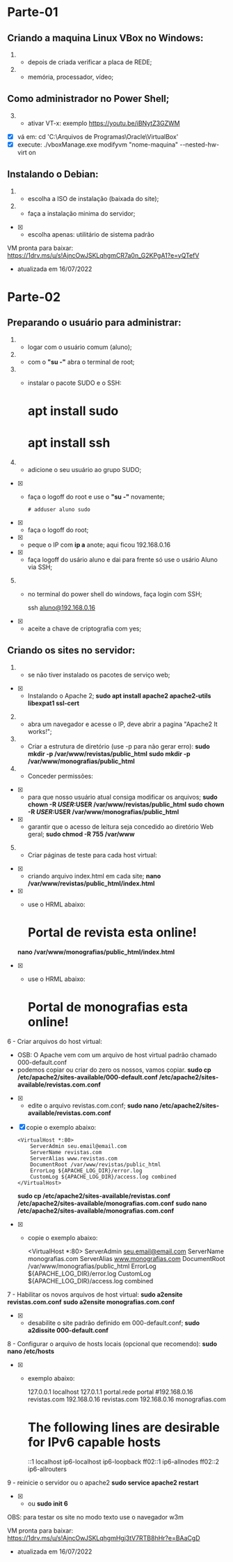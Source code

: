 
# Parte-01


## Criando a maquina Linux VBox no Windows: 
1. - depois de criada verificar a placa de REDE;
2. - memória, processador, vídeo;

## Como administrador no Power Shell;
3. - ativar VT-x: exemplo https://youtu.be/iBNytZ3GZWM
- [x]  vá em: cd 'C:\Arquivos de Programas\Oracle\VirtualBox\'
- [x]  execute: ./vboxManage.exe modifyvm "nome-maquina" --nested-hw-virt on

## Instalando o Debian:
1. - escolha a ISO de instalação (baixada do site);
2. - faça a instalação minima do servidor;
- [x] - escolha apenas: utilitário de sistema padrão

VM pronta para baixar: https://1drv.ms/u/s!AjncOwJSKLqhgmCR7a0n_G2KPgA1?e=yQTefV
- atualizada em 16/07/2022


# Parte-02


## Preparando o usuário para administrar:
1. - logar com o usuário comum (aluno);
2. - com o **"su -"** abra o terminal de root;

3. - instalar o pacote SUDO e o SSH:

        # apt install sudo
        # apt install ssh

4. - adicione o seu usuário ao grupo SUDO;
- [x] - faça o logoff do root e use o **"su -"** novamente;

        # adduser aluno sudo
         
- [x] - faça o logoff do root;
- [x] - peque o IP com **ip a** anote; aqui ficou 192.168.0.16
- [x] - faça logoff do usário aluno e dai para frente só use o usário Aluno via SSH;

5. - no terminal do power shell do windows, faça login com SSH;

       ssh aluno@192.168.0.16
       
- [x] - aceite a chave de criptografia com yes;


## Criando os sites no servidor:
1. - se não tiver instalado os pacotes de serviço web;
- [x] - Instalando o Apache 2;
   **sudo apt install apache2 apache2-utils libexpat1 ssl-cert**

2. - abra um navegador e acesse o IP, deve abrir a pagina "Apache2 It works!";

3. - Criar a estrutura de diretório (use -p para não gerar erro):
   **sudo mkdir -p /var/www/revistas/public_html**
   **sudo mkdir -p /var/www/monografias/public_html**

4. - Conceder permissões:
- [x] - para que nosso usuário atual consiga modificar os arquivos;
   **sudo chown -R $USER:$USER /var/www/revistas/public_html**
   **sudo chown -R $USER:$USER /var/www/monografias/public_html**
- [x] - garantir que o acesso de leitura seja concedido ao diretório Web geral;
   **sudo chmod -R 755 /var/www**

5. - Criar páginas de teste para cada host virtual:
- [x] - criando arquivo index.html em cada site;
   **nano /var/www/revistas/public_html/index.html**
- [x] - use o HRML abaixo:

      <html>
        <head>
          <title>Bem vindo ao portal ded revistas!</title>
        </head>
        <body>
          <h1>Portal de revista esta online!</h1>
        </body>
      </html>
      
   **nano /var/www/monografias/public_html/index.html**
- [x] - use o HRML abaixo:

      <html>
        <head>
          <title>Bem vindo ao portal ded monografias!</title>
        </head>
        <body>
          <h1>Portal de monografias esta online!</h1>
        </body>
      </html>

6 - Criar arquivos do host virtual:
- OSB: O Apache vem com um arquivo de host virtual padrão chamado 000-default.conf
- podemos copiar ou criar do zero os nossos, vamos copiar.
   **sudo cp /etc/apache2/sites-available/000-default.conf /etc/apache2/sites-available/revistas.com.conf**
- [x] - edite o arquivo revistas.com.conf;
  **sudo nano /etc/apache2/sites-available/revistas.com.conf**
  
- [x] copie o exemplo abaixo:


      <VirtualHost *:80>
          ServerAdmin seu.email@email.com
          ServerName revistas.com
          ServerAlias www.revistas.com
          DocumentRoot /var/www/revistas/public_html
          ErrorLog ${APACHE_LOG_DIR}/error.log
          CustomLog ${APACHE_LOG_DIR}/access.log combined
      </VirtualHost>
      
  **sudo cp /etc/apache2/sites-available/revistas.conf /etc/apache2/sites-available/monografias.com.conf**
  **sudo nano /etc/apache2/sites-available/monografias.com.conf**
  
- [x] - copie o exemplo abaixo:


      <VirtualHost *:80>
          ServerAdmin seu.email@email.com
          ServerName monografias.com
          ServerAlias www.monografias.com
          DocumentRoot /var/www/monografias/public_html
          ErrorLog ${APACHE_LOG_DIR}/error.log
          CustomLog ${APACHE_LOG_DIR}/access.log combined
      </VirtualHost>

7 - Habilitar os novos arquivos de host virtual:
  **sudo a2ensite revistas.com.conf**
  **sudo a2ensite monografias.com.conf**
- [x] - desabilite o site padrão definido em 000-default.conf;
  **sudo a2dissite 000-default.conf**

8 - Configurar o arquivo de hosts locais (opcional que recomendo):
  **sudo nano /etc/hosts**
- [x] - exemplo abaixo:

      127.0.0.1       localhost
      127.0.1.1       portal.rede     portal
      #192.168.0.16 revistas.com
      192.168.0.16 revistas.com
      192.168.0.16 monografias.com

      # The following lines are desirable for IPv6 capable hosts
      ::1     localhost ip6-localhost ip6-loopback
      ff02::1 ip6-allnodes
      ff02::2 ip6-allrouters

9 - reinicie o servidor ou o apache2
  **sudo service apache2 restart**
- [x] - ou
  **sudo init 6**

OBS: para testar os site no modo texto use o navegador w3m

VM pronta para baixar: https://1drv.ms/u/s!AjncOwJSKLqhgmHgj3tV7RTB8hHr?e=BAaCgD
- atualizada em 16/07/2022
